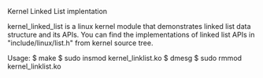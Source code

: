 Kernel Linked List implentation

kernel_linked_list is a linux kernel module that demonstrates linked list data structure and its APIs.
You can find the implementations of linked list APIs in "include/linux/list.h" from kernel source tree.


Usage:
$ make
$ sudo insmod kernel_linklist.ko 
$ dmesg
$ sudo rmmod kernel_linklist.ko
